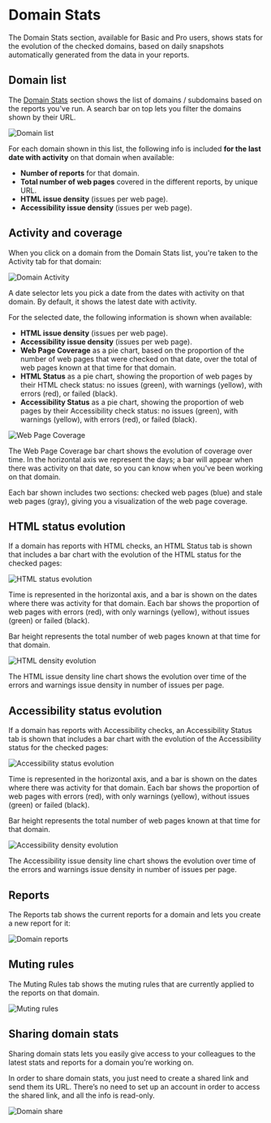# Domain Stats

The Domain Stats section, available for Basic and Pro users, shows stats for the evolution of the checked domains, based on daily snapshots automatically generated from the data in your reports.

## Domain list

The [Domain Stats](https://rocketvalidator.com/domains) section shows the list of domains / subdomains based on the reports you've run. A search bar on top lets you filter the domains shown by their URL.

![Domain list](/img/domain-stats/list.png)

For each domain shown in this list, the following info is included **for the last date with activity** on that domain when available:

* **Number of reports** for that domain.
* **Total number of web pages** covered in the different reports, by unique URL.
* **HTML issue density** (issues per web page).
* **Accessibility issue density** (issues per web page).

## Activity and coverage

When you click on a domain from the Domain Stats list, you're taken to the Activity tab for that domain:

![Domain Activity](/img/domain-stats/activity.png)

A date selector lets you pick a date from the dates with activity on that domain. By default, it shows the latest date with activity.

For the selected date, the following information is shown when available:

* **HTML issue density** (issues per web page).
* **Accessibility issue density** (issues per web page).
* **Web Page Coverage** as a pie chart, based on the proportion of the number of web pages that were checked on that date, over the total of web pages known at that time for that domain.
* **HTML Status** as a pie chart, showing the proportion of web pages by their HTML check status: no issues (green), with warnings (yellow), with errors (red), or failed (black).
* **Accessibility Status** as a pie chart, showing the proportion of web pages by their Accessibility check status: no issues (green), with warnings (yellow), with errors (red), or failed (black).

![Web Page Coverage](/img/domain-stats/coverage.png)

The Web Page Coverage bar chart shows the evolution of coverage over time. In the horizontal axis we represent the days; a bar will appear when there was activity on that date, so you can know when you've been working on that domain.

Each bar shown includes two sections: checked web pages (blue) and stale web pages (gray), giving you a visualization of the web page coverage.

## HTML status evolution

If a domain has reports with HTML checks, an HTML Status tab is shown that includes a bar chart with the evolution of the HTML status for the checked pages:

![HTML status evolution](/img/domain-stats/html-status.png)

Time is represented in the horizontal axis, and a bar is shown on the dates where there was activity for that domain. Each bar shows the proportion of web pages with errors (red), with only warnings (yellow), without issues (green) or failed (black).

Bar height represents the total number of web pages known at that time for that domain.

![HTML density evolution](/img/domain-stats/html-density.png)

The HTML issue density line chart shows the evolution over time of the errors and warnings issue density in number of issues per page.

## Accessibility status evolution

If a domain has reports with Accessibility checks, an Accessibility Status tab is shown that includes a bar chart with the evolution of the Accessibility status for the checked pages:

![Accessibility status evolution](/img/domain-stats/a11y-status.png)

Time is represented in the horizontal axis, and a bar is shown on the dates where there was activity for that domain. Each bar shows the proportion of web pages with errors (red), with only warnings (yellow), without issues (green) or failed (black).

Bar height represents the total number of web pages known at that time for that domain.

![Accessibility density evolution](/img/domain-stats/a11y-density.png)

The Accessibility issue density line chart shows the evolution over time of the errors and warnings issue density in number of issues per page.

## Reports

The Reports tab shows the current reports for a domain and lets you create a new report for it:

![Domain reports](/img/domain-stats/reports.png)

## Muting rules

The Muting Rules tab shows the muting rules that are currently applied to the reports on that domain.

![Muting rules](/img/domain-stats/muting.png)

## Sharing domain stats

Sharing domain stats lets you easily give access to your colleagues to the latest stats and reports for a domain you’re working on.

In order to share domain stats, you just need to create a shared link and send them its URL. There’s no need to set up an account in order to access the shared link, and all the info is read-only.

![Domain share](/img/domain-stats/share.png)

